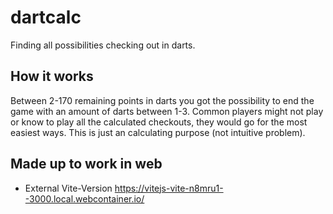 # dartcalc
Finding all possibilities checking out in darts.
## How it works 
Between 2-170 remaining points in darts you got the possibility to end the game with an amount of darts between 1-3.
Common players might not play or know to play all the calculated checkouts, they would go for the most easiest ways. 
This is just an calculating purpose (not intuitive problem).
## Made up to work in web
- External Vite-Version https://vitejs-vite-n8mru1--3000.local.webcontainer.io/



